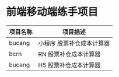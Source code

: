 # 前端移动端练手项目

| 项目名称 | 项目描述           |
| -------- | ------------------ |
| bucang   | 小程序 股票补仓成本计算器 |
| bcrn   | RN 股票补仓成本计算器 |
| bucang   | H5 股票补仓成本计算器 |




